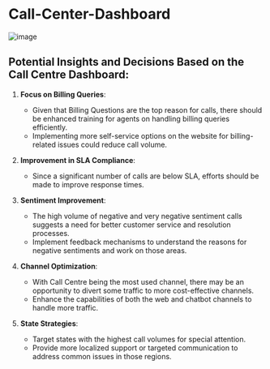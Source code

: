 # Call-Center-Dashboard
![image](https://github.com/MatthewEvansH/Call-Center-Dashboard/assets/85978388/9b922ba4-1ad0-413f-94f2-0b897e359c7e)

## Potential Insights and Decisions Based on the Call Centre Dashboard:
1. **Focus on Billing Queries**:
   - Given that Billing Questions are the top reason for calls, there should be enhanced training for agents on handling billing queries efficiently.
   - Implementing more self-service options on the website for billing-related issues could reduce call volume.

2. **Improvement in SLA Compliance**:
   - Since a significant number of calls are below SLA, efforts should be made to improve response times.

3. **Sentiment Improvement**:
   - The high volume of negative and very negative sentiment calls suggests a need for better customer service and resolution processes.
   - Implement feedback mechanisms to understand the reasons for negative sentiments and work on those areas.

4. **Channel Optimization**:
   - With Call Centre being the most used channel, there may be an opportunity to divert some traffic to more cost-effective channels.
   - Enhance the capabilities of both the web and chatbot channels to handle more traffic.

5. **State Strategies**:
   - Target states with the highest call volumes for special attention.
   - Provide more localized support or targeted communication to address common issues in those regions.
